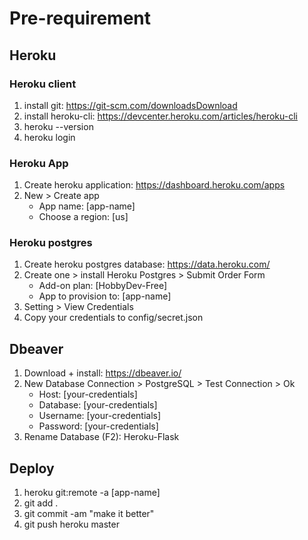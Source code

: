 
# Pre-requirement

## Heroku

### Heroku client

1. install git: https://git-scm.com/downloadsDownload
2. install heroku-cli: https://devcenter.heroku.com/articles/heroku-cli
3. heroku --version
4. heroku login

### Heroku App

1. Create heroku application: https://dashboard.heroku.com/apps 
2. New > Create app
   * App name: [app-name]
   * Choose a region: [us]

### Heroku postgres

1. Create heroku postgres database: https://data.heroku.com/
2. Create one > install Heroku Postgres > Submit Order Form
   * Add-on plan: [HobbyDev-Free]
   * App to provision to: [app-name]
3. Setting > View Credentials
4. Copy your credentials to config/secret.json

## Dbeaver

1. Download + install: https://dbeaver.io/
2. New Database Connection > PostgreSQL > Test Connection > Ok
   * Host: [your-credentials]
   * Database: [your-credentials]
   * Username: [your-credentials]
   * Password: [your-credentials]
3. Rename Database (F2): Heroku-Flask


## Deploy
1. heroku git:remote -a [app-name]
2. git add .
3. git commit -am "make it better"
4. git push heroku master